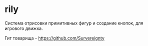 # rily
Система отрисовки примитивных фигур и создание кнопок, для игрового движка. 

Гит товарища - https://github.com/Survereignty

